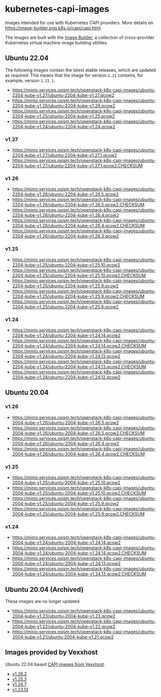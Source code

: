 # kubernetes-capi-images

Images intended for use with Kubernetes CAPI providers. More details on
https://image-builder.sigs.k8s.io/capi/capi.html.

The images are built with the [Image Builder](https://github.com/kubernetes-sigs/image-builder/),
a collection of cross-provider Kubernetes virtual machine image building utilities.

## Ubuntu 22.04

The following images contain the latest stable releases, which are updated as required.
This means that the image for version `1.21` contains, for example, version `1.21.1`.

* https://minio.services.osism.tech/openstack-k8s-capi-images/ubuntu-2204-kube-v1.27/ubuntu-2204-kube-v1.27.qcow2
* https://minio.services.osism.tech/openstack-k8s-capi-images/ubuntu-2204-kube-v1.26/ubuntu-2204-kube-v1.26.qcow2
* https://minio.services.osism.tech/openstack-k8s-capi-images/ubuntu-2204-kube-v1.25/ubuntu-2204-kube-v1.25.qcow2
* https://minio.services.osism.tech/openstack-k8s-capi-images/ubuntu-2204-kube-v1.24/ubuntu-2204-kube-v1.24.qcow2

### v1.27

* https://minio.services.osism.tech/openstack-k8s-capi-images/ubuntu-2204-kube-v1.27/ubuntu-2204-kube-v1.27.1.qcow2
* https://minio.services.osism.tech/openstack-k8s-capi-images/ubuntu-2204-kube-v1.27/ubuntu-2204-kube-v1.27.1.qcow2.CHECKSUM

### v1.26

* https://minio.services.osism.tech/openstack-k8s-capi-images/ubuntu-2204-kube-v1.26/ubuntu-2204-kube-v1.26.5.qcow2
* https://minio.services.osism.tech/openstack-k8s-capi-images/ubuntu-2204-kube-v1.26/ubuntu-2204-kube-v1.26.5.qcow2.CHECKSUM
* https://minio.services.osism.tech/openstack-k8s-capi-images/ubuntu-2204-kube-v1.26/ubuntu-2204-kube-v1.26.4.qcow2
* https://minio.services.osism.tech/openstack-k8s-capi-images/ubuntu-2204-kube-v1.26/ubuntu-2204-kube-v1.26.4.qcow2.CHECKSUM
* https://minio.services.osism.tech/openstack-k8s-capi-images/ubuntu-2204-kube-v1.26/ubuntu-2204-kube-v1.26.3.qcow2

### v1.25

* https://minio.services.osism.tech/openstack-k8s-capi-images/ubuntu-2204-kube-v1.25/ubuntu-2204-kube-v1.25.10.qcow2
* https://minio.services.osism.tech/openstack-k8s-capi-images/ubuntu-2204-kube-v1.25/ubuntu-2204-kube-v1.25.10.qcow2.CHECKSUM
* https://minio.services.osism.tech/openstack-k8s-capi-images/ubuntu-2204-kube-v1.25/ubuntu-2204-kube-v1.25.9.qcow2
* https://minio.services.osism.tech/openstack-k8s-capi-images/ubuntu-2204-kube-v1.25/ubuntu-2204-kube-v1.25.9.qcow2.CHECKSUM
* https://minio.services.osism.tech/openstack-k8s-capi-images/ubuntu-2204-kube-v1.25/ubuntu-2204-kube-v1.25.8.qcow2

### v1.24

* https://minio.services.osism.tech/openstack-k8s-capi-images/ubuntu-2204-kube-v1.24/ubuntu-2204-kube-v1.24.14.qcow2
* https://minio.services.osism.tech/openstack-k8s-capi-images/ubuntu-2204-kube-v1.24/ubuntu-2204-kube-v1.24.14.qcow2.CHECKSUM
* https://minio.services.osism.tech/openstack-k8s-capi-images/ubuntu-2204-kube-v1.24/ubuntu-2204-kube-v1.24.13.qcow2
* https://minio.services.osism.tech/openstack-k8s-capi-images/ubuntu-2204-kube-v1.24/ubuntu-2204-kube-v1.24.13.qcow2.CHECKSUM
* https://minio.services.osism.tech/openstack-k8s-capi-images/ubuntu-2204-kube-v1.24/ubuntu-2204-kube-v1.24.12.qcow2

## Ubuntu 20.04

### v1.26

* https://minio.services.osism.tech/openstack-k8s-capi-images/ubuntu-2004-kube-v1.26/ubuntu-2004-kube-v1.26.5.qcow2
* https://minio.services.osism.tech/openstack-k8s-capi-images/ubuntu-2004-kube-v1.26/ubuntu-2004-kube-v1.26.5.qcow2.CHECKSUM
* https://minio.services.osism.tech/openstack-k8s-capi-images/ubuntu-2004-kube-v1.26/ubuntu-2004-kube-v1.26.4.qcow2
* https://minio.services.osism.tech/openstack-k8s-capi-images/ubuntu-2004-kube-v1.26/ubuntu-2004-kube-v1.26.4.qcow2.CHECKSUM

### v1.25

* https://minio.services.osism.tech/openstack-k8s-capi-images/ubuntu-2004-kube-v1.25/ubuntu-2004-kube-v1.25.10.qcow2
* https://minio.services.osism.tech/openstack-k8s-capi-images/ubuntu-2004-kube-v1.25/ubuntu-2004-kube-v1.25.10.qcow2.CHECKSUM
* https://minio.services.osism.tech/openstack-k8s-capi-images/ubuntu-2004-kube-v1.25/ubuntu-2004-kube-v1.25.9.qcow2
* https://minio.services.osism.tech/openstack-k8s-capi-images/ubuntu-2004-kube-v1.25/ubuntu-2004-kube-v1.25.9.qcow2.CHECKSUM

### v1.24

* https://minio.services.osism.tech/openstack-k8s-capi-images/ubuntu-2004-kube-v1.24/ubuntu-2004-kube-v1.24.14.qcow2
* https://minio.services.osism.tech/openstack-k8s-capi-images/ubuntu-2004-kube-v1.24/ubuntu-2004-kube-v1.24.14.qcow2.CHECKSUM
* https://minio.services.osism.tech/openstack-k8s-capi-images/ubuntu-2004-kube-v1.24/ubuntu-2004-kube-v1.24.13.qcow2
* https://minio.services.osism.tech/openstack-k8s-capi-images/ubuntu-2004-kube-v1.24/ubuntu-2004-kube-v1.24.13.qcow2.CHECKSUM

## Ubuntu 20.04 (Archived)

These images are no longer updated.

* https://minio.services.osism.tech/openstack-k8s-capi-images/ubuntu-2004-kube-v1.23/ubuntu-2004-kube-v1.23.qcow2
* https://minio.services.osism.tech/openstack-k8s-capi-images/ubuntu-2004-kube-v1.22/ubuntu-2004-kube-v1.22.qcow2
* https://minio.services.osism.tech/openstack-k8s-capi-images/ubuntu-2004-kube-v1.21/ubuntu-2004-kube-v1.21.qcow2

## Images provided by Vexxhost

Ubuntu 22.04 based [CAPI images from Vexxhost](https://github.com/vexxhost/magnum-cluster-api).

* [v1.26.2](https://object-storage.public.mtl1.vexxhost.net/swift/v1/a91f106f55e64246babde7402c21b87a/magnum-capi/ubuntu-2204-v1.26.2.qcow2)
* [v1.25.3](https://object-storage.public.mtl1.vexxhost.net/swift/v1/a91f106f55e64246babde7402c21b87a/magnum-capi/ubuntu-2004-v1.25.3.qcow2)
* [v1.24.7](https://object-storage.public.mtl1.vexxhost.net/swift/v1/a91f106f55e64246babde7402c21b87a/magnum-capi/ubuntu-2004-v1.24.7.qcow2)
* [v1.23.13](https://object-storage.public.mtl1.vexxhost.net/swift/v1/a91f106f55e64246babde7402c21b87a/magnum-capi/ubuntu-2004-v1.23.13.qcow2)
